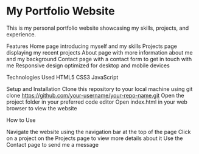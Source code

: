 # My Portfolio Website
This is my personal portfolio website showcasing my skills, projects, and experience.

Features
Home page introducing myself and my skills
Projects page displaying my recent projects
About page with more information about me and my background
Contact page with a contact form to get in touch with me
Responsive design optimized for desktop and mobile devices

Technologies Used
HTML5
CSS3
JavaScript

Setup and Installation
Clone this repository to your local machine using git clone https://github.com/your-username/your-repo-name.git
Open the project folder in your preferred code editor
Open index.html in your web browser to view the website

How to Use

Navigate the website using the navigation bar at the top of the page
Click on a project on the Projects page to view more details about it
Use the Contact page to send me a message


